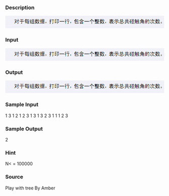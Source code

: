 
### Description
![](/images/1906_1.jpg) 
### Input
![](/images/1906_2.jpg) 
### Output
![](/images/1906_3.jpg) 
### Sample Input
1
3
1 2 1
2 3 1
3
1 3 2
3 1 1
1 2 3
### Sample Output
2
### Hint
N< = 100000
### Source
Play with tree By Amber